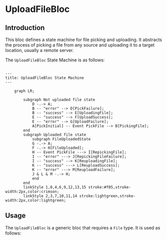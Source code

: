 <!-- Embed ./sample.svg here -->

# UploadFileBloc

## Introduction

This bloc defines a state machine for file picking and uploading. It abstracts the process of picking a file from any source and uploading it to a target location, usually a remote server. 

The `UploadFileBloc` State Machine is as follows:

```mermaid

---
title: UploadFileBloc State Machine
---

    graph LR;
        
        subgraph Not uploaded file state
            D -.-> A;
            B -- "error" --> D[PickFailure];
            B -- "success" --> E[UploadingFile];
            E -- "success" --> F[UploadSuccess];
            E -- "error" --> G[UploadFailure];
            A[PickInitial] -- Event PickFile --> B[PickingFile];
        end
        subgraph Uploaded file state
            subgraph FileUploadedState
            G -.-> A;
            F -.-> H[FileUploaded];
            H -- Event PickFile ---> I[RepickingFile];
            I -- "error" ---> J[RepickingFileFailure];
            I -- "success" --> K[ReuploadingFile];
            K -- "success" ---> L[ReuploadSuccess];
            K -- "error" ---> M[ReuploadFailure];
            J & L & M -.-> H;
            end
        end
        linkStyle 1,0,4,6,9,12,13,15 stroke:#f05,stroke-width:2px,color:crimson;
        linkStyle 2,3,7,10,11,14 stroke:lightgreen,stroke-width:2px,color:lightgreen;
```


## Usage

The `UploadFileBloc` is a generic bloc that requires a `File` type. It is used as follows:

```dart